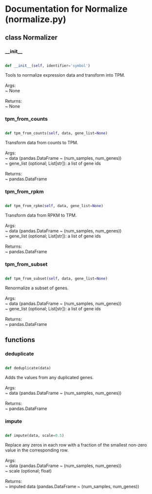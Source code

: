 # Documentation for Normalize (normalize.py)

## class Normalizer
### \_\_init\_\_
```py

def __init__(self, identifier='symbol')

```



Tools to normalize expression data and transform into TPM.<br /><br />Args:<br /> ~ None<br /><br />Returns:<br /> ~ None


### tpm\_from\_counts
```py

def tpm_from_counts(self, data, gene_list=None)

```



Transform data from counts to TPM.<br /><br />Args:<br /> ~ data (pandas.DataFrame ~ (num_samples, num_genes))<br /> ~ gene_list (optional; List[str]): a list of gene ids<br /><br />Returns:<br /> ~ pandas.DataFrame


### tpm\_from\_rpkm
```py

def tpm_from_rpkm(self, data, gene_list=None)

```



Transform data from RPKM to TPM.<br /><br />Args:<br /> ~ data (pandas.DataFrame ~ (num_samples, num_genes))<br /> ~ gene_list (optional; List[str]): a list of gene ids<br /><br />Returns:<br /> ~ pandas.DataFrame


### tpm\_from\_subset
```py

def tpm_from_subset(self, data, gene_list=None)

```



Renormalize a subset of genes.<br /><br />Args:<br /> ~ data (pandas.DataFrame ~ (num_samples, num_genes))<br /> ~ gene_list (optional; List[str]): a list of gene ids<br /><br />Returns:<br /> ~ pandas.DataFrame




## functions

### deduplicate
```py

def deduplicate(data)

```



Adds the values from any duplicated genes.<br /><br />Args:<br /> ~ data (pandas.DataFrame ~ (num_samples, num_genes))<br /><br />Returns:<br /> ~ pandas.DataFrame


### impute
```py

def impute(data, scale=0.5)

```



Replace any zeros in each row with a fraction of the smallest non-zero<br />value in the corresponding row.<br /><br />Args:<br /> ~ data (pandas.DataFrame ~ (num_samples, num_genes))<br /> ~ scale (optional; float)<br /><br />Returns:<br /> ~ imputed data (pandas.DataFrame ~ (num_samples, num_genes))

